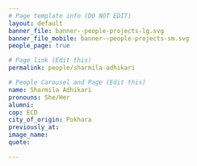 ```yaml
---
# Page template info (DO NOT EDIT)
layout: default
banner_file: banner--people-projects-lg.svg
banner_file_mobile: banner--people-projects-sm.svg
people_page: true

# Page link (Edit this)
permalink: people/sharmila-adhikari

# People Carousel and Page (Edit this)
name: Sharmila Adhikari
pronouns: She/Her
alumni: 
cop: ECD
city_of_origin: Pokhara
previously_at: 
image_name:
quote: 

---
```

